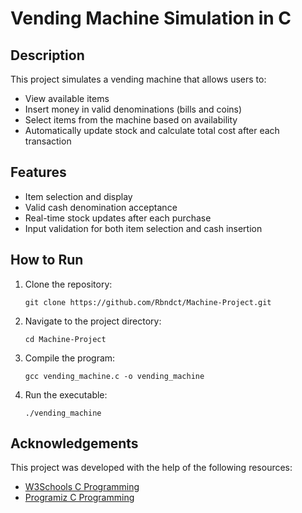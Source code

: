 # Vending Machine Simulation in C

## Description
This project simulates a vending machine that allows users to:
- View available items
- Insert money in valid denominations (bills and coins)
- Select items from the machine based on availability
- Automatically update stock and calculate total cost after each transaction

## Features
- Item selection and display
- Valid cash denomination acceptance
- Real-time stock updates after each purchase
- Input validation for both item selection and cash insertion

## How to Run
1. Clone the repository:
    ```
    git clone https://github.com/Rbndct/Machine-Project.git
    ```
2. Navigate to the project directory:
    ```
    cd Machine-Project
    ```
3. Compile the program:
    ```
    gcc vending_machine.c -o vending_machine
    ```
4. Run the executable:
    ```
    ./vending_machine
    ```

## Acknowledgements
This project was developed with the help of the following resources:
- [W3Schools C Programming](https://www.w3schools.com/c/c_intro.php)
- [Programiz C Programming](https://www.programiz.com/c-programming)


